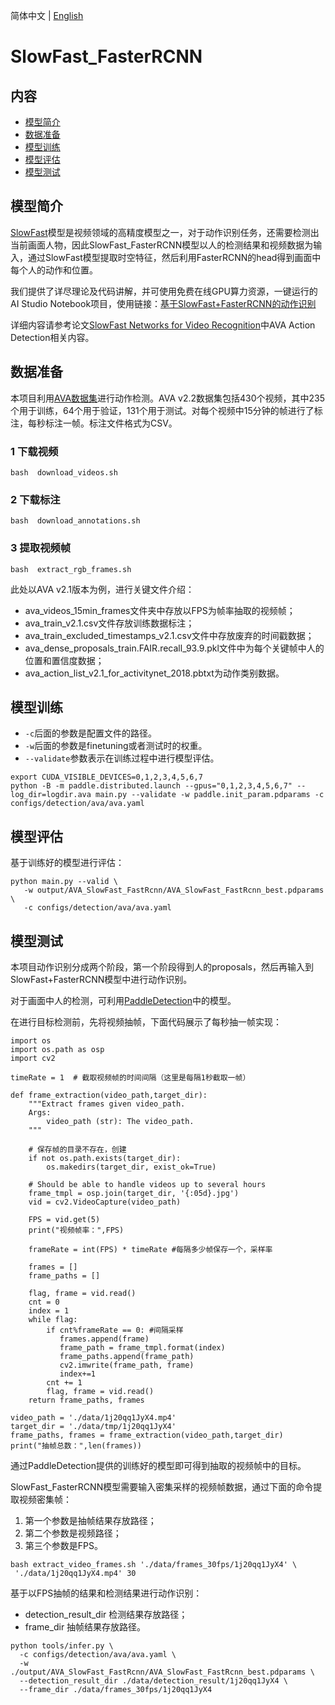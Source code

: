 简体中文 | [English](../../../en/model_zoo/detection/SlowFast_FastRCNN_en.md)

# SlowFast_FasterRCNN

## 内容

- [模型简介](#模型简介)
- [数据准备](#数据准备)
- [模型训练](#模型训练)
- [模型评估](#模型评估)
- [模型测试](#模型测试)


## 模型简介

[SlowFast](https://github.com/PaddlePaddle/PaddleVideo/blob/develop/docs/zh-CN/model_zoo/recognition/slowfast.md)模型是视频领域的高精度模型之一，对于动作识别任务，还需要检测出当前画面人物，因此SlowFast_FasterRCNN模型以人的检测结果和视频数据为输入，通过SlowFast模型提取时空特征，然后利用FasterRCNN的head得到画面中每个人的动作和位置。

我们提供了详尽理论及代码讲解，并可使用免费在线GPU算力资源，一键运行的AI Studio Notebook项目，使用链接：[基于SlowFast+FasterRCNN的动作识别](https://aistudio.baidu.com/aistudio/projectdetail/3267637?contributionType=1)

详细内容请参考论文[SlowFast Networks for Video Recognition](https://arxiv.org/pdf/1812.03982.pdf)中AVA Action Detection相关内容。

## 数据准备

本项目利用[AVA数据集](https://research.google.com/ava/download.html)进行动作检测。AVA v2.2数据集包括430个视频，其中235个用于训练，64个用于验证，131个用于测试。对每个视频中15分钟的帧进行了标注，每秒标注一帧。标注文件格式为CSV。

### 1 下载视频
```
bash  download_videos.sh
```

### 2 下载标注
```
bash  download_annotations.sh
```

### 3 提取视频帧
```
bash  extract_rgb_frames.sh
```

此处以AVA v2.1版本为例，进行关键文件介绍：
* ava_videos_15min_frames文件夹中存放以FPS为帧率抽取的视频帧；
* ava_train_v2.1.csv文件存放训练数据标注；
* ava_train_excluded_timestamps_v2.1.csv文件中存放废弃的时间戳数据；
* ava_dense_proposals_train.FAIR.recall_93.9.pkl文件中为每个关键帧中人的位置和置信度数据；
* ava_action_list_v2.1_for_activitynet_2018.pbtxt为动作类别数据。

## 模型训练

* `-c`后面的参数是配置文件的路径。
* `-w`后面的参数是finetuning或者测试时的权重。
* `--validate`参数表示在训练过程中进行模型评估。

```
export CUDA_VISIBLE_DEVICES=0,1,2,3,4,5,6,7
python -B -m paddle.distributed.launch --gpus="0,1,2,3,4,5,6,7" --log_dir=logdir.ava main.py --validate -w paddle.init_param.pdparams -c configs/detection/ava/ava.yaml
```

## 模型评估

基于训练好的模型进行评估：
```
python main.py --valid \
   -w output/AVA_SlowFast_FastRcnn/AVA_SlowFast_FastRcnn_best.pdparams \
   -c configs/detection/ava/ava.yaml
```

## 模型测试

本项目动作识别分成两个阶段，第一个阶段得到人的proposals，然后再输入到SlowFast+FasterRCNN模型中进行动作识别。

对于画面中人的检测，可利用[PaddleDetection](https://github.com/PaddlePaddle/PaddleDetection)中的模型。

在进行目标检测前，先将视频抽帧，下面代码展示了每秒抽一帧实现：

```
import os
import os.path as osp
import cv2

timeRate = 1  # 截取视频帧的时间间隔（这里是每隔1秒截取一帧）

def frame_extraction(video_path,target_dir):
    """Extract frames given video_path.
    Args:
        video_path (str): The video_path.
    """

    # 保存帧的目录不存在，创建
    if not os.path.exists(target_dir):
        os.makedirs(target_dir, exist_ok=True)

    # Should be able to handle videos up to several hours
    frame_tmpl = osp.join(target_dir, '{:05d}.jpg')
    vid = cv2.VideoCapture(video_path)

    FPS = vid.get(5)
    print("视频帧率：",FPS)

    frameRate = int(FPS) * timeRate #每隔多少帧保存一个，采样率

    frames = []
    frame_paths = []

    flag, frame = vid.read()
    cnt = 0
    index = 1
    while flag:
        if cnt%frameRate == 0: #间隔采样
           frames.append(frame)
           frame_path = frame_tmpl.format(index)
           frame_paths.append(frame_path)
           cv2.imwrite(frame_path, frame)
           index+=1
        cnt += 1
        flag, frame = vid.read()
    return frame_paths, frames

video_path = './data/1j20qq1JyX4.mp4'
target_dir = './data/tmp/1j20qq1JyX4'
frame_paths, frames = frame_extraction(video_path,target_dir)
print("抽帧总数：",len(frames))
```

通过PaddleDetection提供的训练好的模型即可得到抽取的视频帧中的目标。

SlowFast_FasterRCNN模型需要输入密集采样的视频帧数据，通过下面的命令提取视频密集帧：

1. 第一个参数是抽帧结果存放路径；
1. 第二个参数是视频路径；
1. 第三个参数是FPS。

```
bash extract_video_frames.sh './data/frames_30fps/1j20qq1JyX4' \
 './data/1j20qq1JyX4.mp4' 30
```

基于以FPS抽帧的结果和检测结果进行动作识别：
- detection_result_dir 检测结果存放路径；
- frame_dir 抽帧结果存放路径。

```
python tools/infer.py \
  -c configs/detection/ava/ava.yaml \
  -w ./output/AVA_SlowFast_FastRcnn/AVA_SlowFast_FastRcnn_best.pdparams \
  --detection_result_dir ./data/detection_result/1j20qq1JyX4 \
  --frame_dir ./data/frames_30fps/1j20qq1JyX4
```
